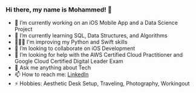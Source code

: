 ### Hi there, my name is Mohammed! 👋

- 🔭 I’m currently working on an iOS Mobile App and a Data Science Project
- 🌱 I’m currently learning SQL, Data Structures, and Algorithms
- 👨🏻‍💻 I'm improving my Python and Swift skills
- 🤝 I’m looking to collaborate on iOS Development
- 🤔 I’m looking for help with the AWS Certified Cloud Practitioner and Google Cloud Certified Digital Leader Exam
- 💬 Ask me anything about Tech
- 📫 How to reach me: [LinkedIn](https://www.linkedin.com/in/mohammed-76/)
- ⚡ Hobbies: Aesthetic Desk Setup, Traveling, Photography, Workingout

